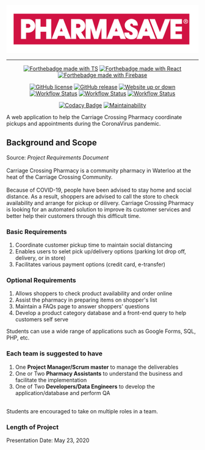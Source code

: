 <div align="center">
    <img alt="pharmasave logo" src="assets/pharmasave-logo.png"/>
</div>

***

<p align="center">
    <a href="https://www.typescriptlang.org/"><img alt="Forthebadge made with TS" src="https://img.shields.io/badge/made%20with-Typescript-2377C7?style=for-the-badge&logo=typescript&logoColor=2377C7"/></a>
    <a href="https://reactjs.org/"><img alt="Forthebadge made with React" src="https://img.shields.io/badge/made%20with-React-61DBFA?style=for-the-badge&logo=react"/></a>
    <a href="https://firebase.google.com/"><img alt="Forthebadge made with Firebase" src="https://img.shields.io/badge/Uses-Firebase-F9CB48?style=for-the-badge&logo=firebase"/></a>
</p>

<p align="center">
    <a href="https://github.com/luke-zhang-04/Pharmasave-booker/blob/master/LICENSE"><img alt="GitHub license" src="https://img.shields.io/github/license/luke-zhang-04/pharmasave-booker.svg?style=flat&logo=gnu"/></a>
    <a href="https://img.shields.io/github/v/release/luke-zhang-04/Pharmasave-booker?include_prereleases"><img alt="GitHub release" src="https://img.shields.io/github/v/release/Luke-zhang-04/Pharmasave-booker?include_prereleases"/></a>
    <a href="http://carriage-crossing-pharmacy.web.app"><img alt="Website up or down" src="https://img.shields.io/website-up-down-green-red/http/carriage-crossing-pharmacy.web.app.svg?style=flat&logo=firebase"/></a>
    <a href="https://github.com/Luke-zhang-04/Pharmasave-booker/actions?query=workflow%3Abuild"><img alt="Workflow Status" src="https://img.shields.io/github/workflow/status/Luke-zhang-04/pharmasave-booker/build?label=build&logo=react"/></a>
    <a href="https://github.com/Luke-zhang-04/Pharmasave-booker/actions?query=workflow%3Aeslint"><img alt="Workflow Status" src="https://img.shields.io/github/workflow/status/Luke-zhang-04/pharmasave-booker/eslint?label=Eslint&logo=eslint&logoColor=pink"/></a>
    <a href="https://github.com/Luke-zhang-04/Pharmasave-booker/actions?query=workflow%3Astylelint"><img alt="Workflow Status" src="https://img.shields.io/github/workflow/status/luke-zhang-04/pharmasave-booker/stylelint?label=Stylelint&logo=sass"/></a>
</p>

<p align="center">
    <a href="https://app.codacy.com/manual/luke.zhang2004/Pharmasave-booker?utm_source=github.com&utm_medium=referral&utm_content=Luke-zhang-04/Pharmasave-booker&utm_campaign=Badge_Grade_Dashboard"><img alt="Codacy Badge" src="https://api.codacy.com/project/badge/Grade/f6eca690ab994e30be69031fad344f40"/></a>
    <a href="https://codeclimate.com/github/Luke-zhang-04/Pharmasave-booker"><img alt="Maintainability" src="https://img.shields.io/codeclimate/maintainability-percentage/Luke-zhang-04/Pharmasave-booker?logo=code-climate"/></a>
</p>

A web application to help the Carriage Crossing Pharmacy coordinate pickups and appointments during the CoronaVirus pandemic.

## Background and Scope ##
Source: <i>Project Requirements Document</i><br/><br/>
Carriage Crossing Pharmacy is a community pharmacy in Waterloo at the heat of the Carriage Crossing Community.<br/>
<br/>
Because of COVID-19, people have been advised to stay home and social distance. As a result, shoppers are advised to call the store to check availability and arrange for pickup or dilivery. Carriage Crossing Pharmacy is looking for an automated solution to improve its customer services and better help their customers through this difficult time.

### Basic Requirements ###
1.  Coordinate customer pickup time to maintain social distancing
2.  Enables users to selet pick up/delivery options (parking lot drop off, delivery, or in store)
3.  Facilitates various payment options (credit card, e-transfer)

### Optional Requirements ###
1.  Allows shoppers to check product availability and order online
2.  Assist the pharmacy in preparing items on shopper's list
3.  Maintain a FAQs page to answer shoppers' questions
4.  Develop a product category database and a front-end query to help customers self serve<br/>

Students can use a wide range of applications such as Google Forms, SQL, PHP, etc.<br/>

### Each team is suggested to have ###
1.  One <b>Project Manager/Scrum master</b> to manage the deliverables
2.  One or Two <b>Pharmacy Assistants</b> to understand the business and facilitate the implementation
3.  One of Two <b>Developers/Data Engineers</b> to develop the application/database and perform QA<br/>
<br/>
Students are encouraged to take on multiple roles in a team.

### Length of Project ###
Presentation Date: May 23, 2020
